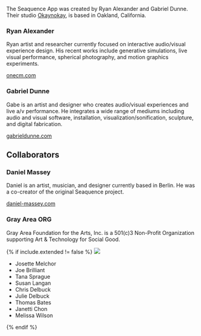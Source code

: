 The Seaquence App was created by Ryan Alexander and Gabriel Dunne. Their studio [Okaynokay](http://okaynokay.xyz), is based in Oakland, California.

### Ryan Alexander

Ryan artist and researcher currently focused on interactive audio/visual experience design. His recent works include generative simulations, live visual performance, spherical photography, and motion graphics experiments.

[onecm.com](http://onecm.com)

### Gabriel Dunne

Gabe is an artist and designer who creates audio/visual experiences and live a/v performance. He integrates a wide range of mediums including audio and visual software, installation, visualization/sonification, sculpture, and digital fabrication.

[gabrieldunne.com](http://gabrieldunne.com)


## Collaborators

### Daniel Massey

Daniel is an artist, musician, and designer currently based in Berlin. He was a co-creator of the original Seaquence project.

[daniel-massey.com](http://daniel-massey.com)

### Gray Area ORG

Gray Area Foundation for the Arts, Inc. is a 501(c)3 Non-Profit Organization supporting Art & Technology for Social Good.

{% if include.extended != false %}
<a href="http://grayarea.org">
<img src="{{site.baseurl}}/images/logos/grayarea.svg" />
</a>

  - Josette Melchor
  - Joe Brilliant
  - Tana Sprague
  - Susan Langan
  - Chris Delbuck
  - Julie Delbuck
  - Thomas Bates
  - Janetti Chon
  - Melissa Wilson

  {% endif %}